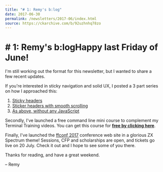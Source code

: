 ```yaml
---
title: "# 1: Remy's b:log"
date: 2017-06-30
permalink: /newsletters/2017-06/index.html
source: https://ckarchive.com/b/92uzhnhq78zo
---
```


# # 1: Remy's b:logHappy last Friday of June!

I'm still working out the format for this newsletter, but I wanted to share a few recent updates.

If you're interested in sticky navigation and solid UX, I posted a 3 part series on how I approached this:

1.  [Sticky headers](https://remysharp.com/2017/06/28/sticky-headers)
2.  [Sticker headers with smooth scrolling](https://remysharp.com/2017/06/29/smooth-scroll-with-sticky-nav)
3.  [As above, without any JavaScript](https://remysharp.com/2017/06/29/css-sticky-nav-and-smooth-scroll)

Secondly, I've launched a free command line mini course to complement my Terminal Training videos. You can get this course for [**free by clicking here**](https://terminal.training/thanks.html).

Finally, I've launched the [ffconf 2017](https://2017.ffconf.org) conference web site in a glorious ZX Spectrum theme! Sessions, CFP and scholarships are open, and tickets go live on 20 July. Check it out and I hope to see some of you there.

Thanks for reading, and have a great weekend.

– Remy
